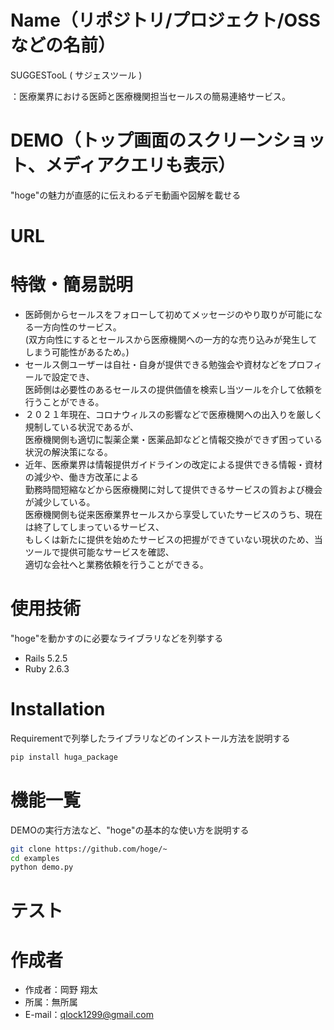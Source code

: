 
# Name（リポジトリ/プロジェクト/OSSなどの名前）

SUGGESTooL ( サジェスツール )

：医療業界における医師と医療機関担当セールスの簡易連絡サービス。

# DEMO（トップ画面のスクリーンショット、メディアクエリも表示）

"hoge"の魅力が直感的に伝えわるデモ動画や図解を載せる

# URL

# 特徴・簡易説明

* 医師側からセールスをフォローして初めてメッセージのやり取りが可能になる一方向性のサービス。<br>
  (双方向性にするとセールスから医療機関への一方的な売り込みが発生してしまう可能性があるため。)
* セールス側ユーザーは自社・自身が提供できる勉強会や資材などをプロフィールで設定でき、<br>
  医師側は必要性のあるセールスの提供価値を検索し当ツールを介して依頼を行うことができる。
* ２０２１年現在、コロナウィルスの影響などで医療機関への出入りを厳しく規制している状況であるが、<br>
  医療機関側も適切に製薬企業・医薬品卸などと情報交換ができず困っている状況の解決策になる。
* 近年、医療業界は情報提供ガイドラインの改定による提供できる情報・資材の減少や、働き方改革による<br>
  勤務時間短縮などから医療機関に対して提供できるサービスの質および機会が減少している。<br>
  医療機関側も従来医療業界セールスから享受していたサービスのうち、現在は終了してしまっているサービス、<br>
  もしくは新たに提供を始めたサービスの把握ができていない現状のため、当ツールで提供可能なサービスを確認、<br>
  適切な会社へと業務依頼を行うことができる。

# 使用技術

"hoge"を動かすのに必要なライブラリなどを列挙する

* Rails 5.2.5
* Ruby 2.6.3

# Installation

Requirementで列挙したライブラリなどのインストール方法を説明する

```bash
pip install huga_package
```

# 機能一覧

DEMOの実行方法など、"hoge"の基本的な使い方を説明する

```bash
git clone https://github.com/hoge/~
cd examples
python demo.py
```

# テスト


# 作成者

* 作成者：岡野 翔太
* 所属：無所属
* E-mail：qlock1299@gmail.com